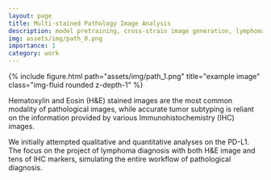```yaml
---
layout: page
title: Multi-stained Pathology Image Analysis
description: model pretraining, cross-strain image generation, lymphoma classification
img: assets/img/path_0.png
importance: 1
category: work
---
```



<div class="row">
    <div class="col-sm mt-3 mt-md-0">
        {% include figure.html path="assets/img/path_1.png" title="example image" class="img-fluid rounded z-depth-1" %}
    </div>
</div>
<!-- <div class="caption">
    This image can also have a caption. It's like magic.
</div> -->

Hematoxylin and Eosin (H&E) stained images are the most common modality of pathological images, while accurate tumor subtyping is reliant on the information provided by various Immunohistochemistry (IHC) images. 

We initially attempted qualitative and quantitative analyses on the PD-L1. The focus on the project of lymphoma diagnosis with both H&E image and tens of IHC markers, simulating the entire workflow of pathological diagnosis.



